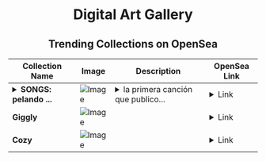 <div align="center">

# Digital Art Gallery

## Trending Collections on OpenSea

| Collection Name                       | Image                                                                                     | Description                       | OpenSea Link                                                                                          |
|---------------------------------------|-------------------------------------------------------------------------------------------|-----------------------------------|--------------------------------------------------------------------------------------------------------|
| **<details><summary>SONGS: pelando ...</summary>SONGS: pelando mandarinas</details>** | ![Image](https://i.seadn.io/s/raw/files/f7af89301a3ba85108bb1f7607141926.jpg?w=500&auto=format?w=200&auto=format) | <details><summary>la primera canción que publico...</summary>la primera canción que publico, muy sencillita, pero puse mi corazón en ella</details> | <details><summary>Link</summary>[SONGS: pelando mandarinas](https://opensea.io/collection/songs-pelando-mandarinas)</details> |
| **Giggly** | ![Image](https://i.seadn.io/s/raw/files/dbd594444e50cdd5e97624d3e20ae9e6.jpg?w=500&auto=format?w=200&auto=format) |  | <details><summary>Link</summary>[Giggly](https://opensea.io/collection/giggly-943)</details> |
| **Cozy** | ![Image](https://i.seadn.io/s/raw/files/77796506738505aeec6046ab73ea65d7.jpg?w=500&auto=format?w=200&auto=format) |  | <details><summary>Link</summary>[Cozy](https://opensea.io/collection/cozy-1010)</details> |

</div>